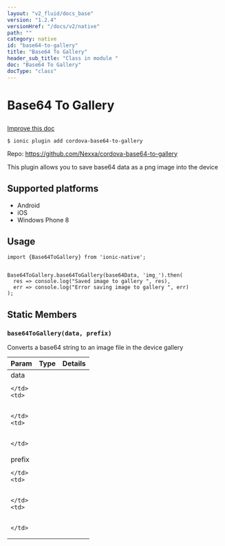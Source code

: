 ```yaml
---
layout: "v2_fluid/docs_base"
version: "1.2.4"
versionHref: "/docs/v2/native"
path: ""
category: native
id: "base64-to-gallery"
title: "Base64 To Gallery"
header_sub_title: "Class in module "
doc: "Base64 To Gallery"
docType: "class"
---
```









<h1 class="api-title">

  
  Base64 To Gallery
  

  

  

</h1>

<a class="improve-v2-docs" href="http://github.com/driftyco/ionic-native/edit/master/-native/src/plugins/base64togallery.ts#L0">
  Improve this doc
</a>





<!-- decorators -->


<pre><code>$ ionic plugin add cordova-base64-to-gallery</code></pre>
<p>Repo:
  <a href="https://github.com/Nexxa/cordova-base64-to-gallery">
    https://github.com/Nexxa/cordova-base64-to-gallery
  </a>
</p>

<!-- description -->

<p>This plugin allows you to save base64 data as a png image into the device</p>


<!-- @platforms tag -->
<h2>Supported platforms</h2>

<ul>
  <li>Android</li>
  
  <li>iOS</li>
  
  <li>Windows Phone 8</li>
  </ul>

<!-- @platforms tag end -->


<!-- @usage tag -->

<h2>Usage</h2>

<pre><code class="lang-ts">import {Base64ToGallery} from &#39;ionic-native&#39;;


Base64ToGallery.base64ToGallery(base64Data, &#39;img_&#39;).then(
  res =&gt; console.log(&quot;Saved image to gallery &quot;, res),
  err =&gt; console.log(&quot;Error saving image to gallery &quot;, err)
);
</code></pre>




<!-- @property tags -->
<h2>Static Members</h2>
<div id="base64ToGallery"></div>
<h3><code>base64ToGallery(data,&nbsp;prefix)</code>
  
</h3>

Converts a base64 string to an image file in the device gallery


<table class="table param-table" style="margin:0;">
  <thead>
  <tr>
    <th>Param</th>
    <th>Type</th>
    <th>Details</th>
  </tr>
  </thead>
  <tbody>
  
  <tr>
    <td>
      data
      
      
    </td>
    <td>
      

    </td>
    <td>
      
      
    </td>
  </tr>
  
  <tr>
    <td>
      prefix
      
      
    </td>
    <td>
      

    </td>
    <td>
      
      
    </td>
  </tr>
  
  </tbody>
</table>








<!-- methods on the class --><!-- related link --><!-- end content block -->


<!-- end body block -->

